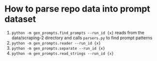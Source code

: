 # How to parse repo data into prompt dataset

1. `python -m gen_prompts.find_prompts --run_id {x}` reads from the data/scraping-2 directory and calls `parsers.py` to find prompt patterns
2. `python -m gen_prompts.reader --run_id {x}`
3. `python -m gen_prompts.separate --run_id {x}`
4. `python -m gen_prompts.read_strings --run_id {x}`
